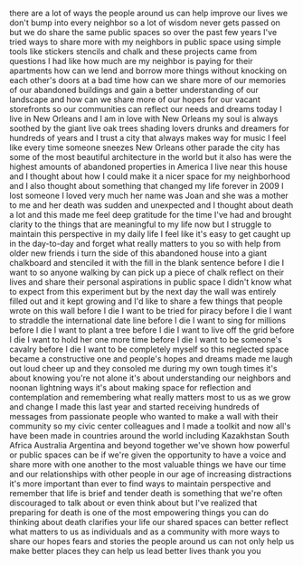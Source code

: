 
there are a lot of ways the people
around us can help improve our lives we
don&#39;t bump into every neighbor so a lot
of wisdom never gets passed on but we do
share the same public spaces so over the
past few years I&#39;ve tried ways to share
more with my neighbors in public space
using simple tools like stickers
stencils and chalk and these projects
came from questions I had like how much
are my neighbor is paying for their
apartments how can we lend and borrow
more things without knocking on each
other&#39;s doors at a bad time how can we
share more of our memories of our
abandoned buildings and gain a better
understanding of our landscape and how
can we share more of our hopes for our
vacant storefronts so our communities
can reflect our needs and dreams today I
live in New Orleans and I am in love
with New Orleans my soul is always
soothed by the giant live oak trees
shading lovers drunks and dreamers for
hundreds of years and I trust a city
that always makes way for music I feel
like every time someone sneezes New
Orleans other parade the city has some
of the most beautiful architecture in
the world but it also has were the
highest amounts of abandoned properties
in America I live near this house and I
thought about how I could make it a
nicer space for my neighborhood and I
also thought about something that
changed my life forever in 2009 I lost
someone I loved very much her name was
Joan and she was a mother to me and her
death was sudden and unexpected and I
thought about death a lot
and this made me feel deep gratitude for
the time I&#39;ve had and brought clarity to
the things that are meaningful to my
life now but I struggle to maintain this
perspective in my daily life I feel like
it&#39;s easy to get caught up in the
day-to-day and forget what really
matters to you so with help from older
new friends i turn the side of this
abandoned house into a giant chalkboard
and stenciled it with the fill in the
blank sentence before I die I want to so
anyone walking by can pick up a piece of
chalk reflect on their lives and share
their personal aspirations in public
space I didn&#39;t know what to expect from
this experiment but by the next day the
wall was entirely filled out and it kept
growing and I&#39;d like to share a few
things that people wrote on this wall
before I die I want to be tried for
piracy
before I die I want to straddle the
international date line before I die I
want to sing for millions before I die I
want to plant a tree before I die I want
to live off the grid before I die I want
to hold her one more time before I die I
want to be someone&#39;s cavalry before I
die I want to be completely myself so
this neglected space became a
constructive one and people&#39;s hopes and
dreams made me laugh out loud cheer up
and they consoled me during my own tough
times it&#39;s about knowing you&#39;re not
alone it&#39;s about understanding our
neighbors and noonan lightning ways it&#39;s
about making space for reflection and
contemplation and remembering what
really matters most to us as we grow and
change I made this last year and started
receiving hundreds of messages from
passionate people who wanted to make a
wall with their community so my civic
center colleagues and I made a toolkit
and now all&#39;s have been made in
countries around the world including
Kazakhstan South Africa Australia
Argentina and beyond together we&#39;ve
shown how powerful or public spaces can
be if we&#39;re given the opportunity to
have a voice and share more with one
another to the most valuable things we
have our time and our relationships with
other people in our age of increasing
distractions it&#39;s more important than
ever to find ways to maintain
perspective and remember that life is
brief and tender death is something that
we&#39;re often discouraged to talk about or
even think about but I&#39;ve realized that
preparing for death is one of the most
empowering things you can do
thinking about death clarifies your life
our shared spaces can better reflect
what matters to us as individuals and as
a community with more ways to share our
hopes fears and stories the people
around us can not only help us make
better places they can help us lead
better lives thank you
you
